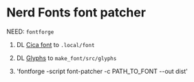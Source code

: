 # Nerd Fonts font patcher

NEED: `fontforge`

1. DL [Cica font](https://github.com/miiton/Cica/releases) to `.local/font`

1. DL [Glyphs](https://github.com/ryanoasis/nerd-fonts/tree/master/src/glyphs) to `make_font/src/glyphs`

2. 'fontforge -script font-patcher -c PATH_TO_FONT --out dist'